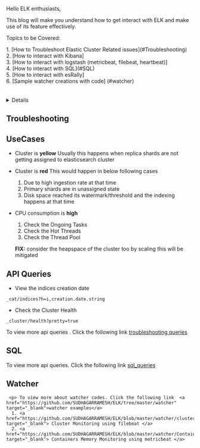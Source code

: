 Hello ELK enthusiasts,

This blog will make you understand how to get interact with ELK and make use of its feature effectively.


<p>Topics to be Covered:</p>
   1. [How to Troubleshoot Elastic Cluster Related issues](#Troubleshooting) <br>
   2. [How to interact with Kibana] <br>
   3. [How to interact with logstash (metricbeat, filebeat, heartbeat)] <br>
   4. [How to interact with SQL](#SQL) <br>
   5. [How to interact with esRally] <br>
   6. [Sample watcher creations with code] (#watcher) <br>
<br><br>
<details>
<b>What needs to be considered when you are reading this blog?<br></b>

This blog has been divided into below partition
   1. Use Cases
   2. API Queries
   3. Automation/Monitoring
</details>

## Troubleshooting

## UseCases

* Cluster is <b>yellow</b>
      Usually this happens when replica shards are not getting assigned to elasticsearch cluster
 
 * Cluster is <b>red</b>
      This would happen in below following cases
      1. Due to high ingestion rate at that time 
      2. Primary shards are in unassigned state
      3. Disk space reached its watermark/threshold and the indexing happens at that time
      
 * CPU consumption is <b>high</b>
     1. Check the Ongoing Tasks
     2. Check the Hot Threads
     3. Check the Thread Pool
     
     <b>FIX:</b> consider the heapspace of the cluster too by scaling this will be mitigated<br>
     
## API Queries

 * View the indices creation date
 ```console
 _cat/indices?h=i,creation.date.string
 ```
 * Check the Cluster Health 
 ```console
 _cluster/health?pretty=true 
 ```
 <p> To view more api queries . Click the following link <a href="https://github.com/SUDHAGARRAMESH/ELK/blob/master/API%20Queries/common%20troubleshooting%20queries.md" target="_blank">troubleshooting queries</a> 
   
   
## SQL
  <p> To view more api queries. Click the following link  <a href="https://github.com/SUDHAGARRAMESH/ELK/blob/master/API%20Queries/sql_queries.md" target="_blank">sql_queries</a> 

## Watcher
     <p> To view more about watcher codes. Click the following link  <a href="https://github.com/SUDHAGARRAMESH/ELK/tree/master/watcher" target="_blank">watcher examples</a> 
      1. <a href="https://github.com/SUDHAGARRAMESH/ELK/blob/master/watcher/cluster_monitoring.md" target="_blank"> Cluster Monitoring using filebeat </a>
      2. <a href="https://github.com/SUDHAGARRAMESH/ELK/blob/master/watcher/Container_Memory_Monitoring.md" target="_blank"> Containers Memory Monitoring using metricbeat </a>
